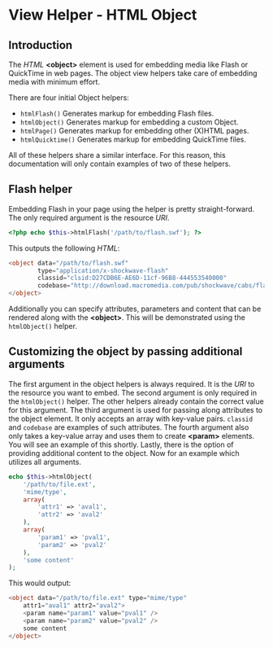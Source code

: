# View Helper - HTML Object

## Introduction

The *HTML* **&lt;object&gt;** element is used for embedding media like Flash or QuickTime in web
pages. The object view helpers take care of embedding media with minimum effort.

There are four initial Object helpers:

- `htmlFlash()` Generates markup for embedding Flash files.
- `htmlObject()` Generates markup for embedding a custom Object.
- `htmlPage()` Generates markup for embedding other (X)HTML pages.
- `htmlQuicktime()` Generates markup for embedding QuickTime files.

All of these helpers share a similar interface. For this reason, this documentation will only
contain examples of two of these helpers.

## Flash helper

Embedding Flash in your page using the helper is pretty straight-forward. The only required argument
is the resource *URI*.

```php
<?php echo $this->htmlFlash('/path/to/flash.swf'); ?>
```

This outputs the following *HTML*:

```php
<object data="/path/to/flash.swf"
        type="application/x-shockwave-flash"
        classid="clsid:D27CDB6E-AE6D-11cf-96B8-444553540000"
        codebase="http://download.macromedia.com/pub/shockwave/cabs/flash/swflash.cab">
</object>
```

Additionally you can specify attributes, parameters and content that can be rendered along with the
**&lt;object&gt;**. This will be demonstrated using the `htmlObject()` helper.

## Customizing the object by passing additional arguments

The first argument in the object helpers is always required. It is the *URI* to the resource you
want to embed. The second argument is only required in the `htmlObject()` helper. The other helpers
already contain the correct value for this argument. The third argument is used for passing along
attributes to the object element. It only accepts an array with key-value pairs. `classid` and
`codebase` are examples of such attributes. The fourth argument also only takes a key-value array
and uses them to create **&lt;param&gt;** elements. You will see an example of this shortly. Lastly,
there is the option of providing additional content to the object. Now for an example which utilizes
all arguments.

```php
echo $this->htmlObject(
    '/path/to/file.ext',
    'mime/type',
    array(
        'attr1' => 'aval1',
        'attr2' => 'aval2'
    ),
    array(
        'param1' => 'pval1',
        'param2' => 'pval2'
    ),
    'some content'
);
```

This would output:

```php
<object data="/path/to/file.ext" type="mime/type"
    attr1="aval1" attr2="aval2">
    <param name="param1" value="pval1" />
    <param name="param2" value="pval2" />
    some content
</object>
```
